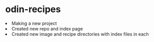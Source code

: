 # odin-recipes
<li>Making a new project</li>
<li>Created new repo and index page</li>
<li>Created new image and recipe directories with index files in each</li>
